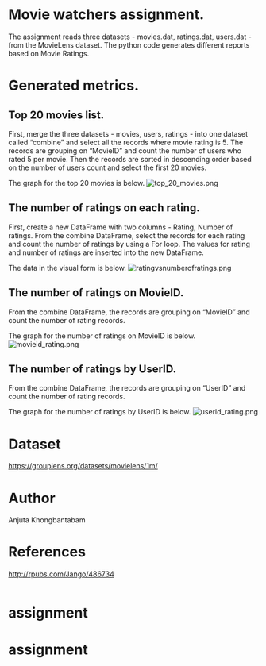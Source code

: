 
# Movie watchers assignment.
The assignment reads three datasets - movies.dat, ratings.dat, users.dat - from the MovieLens dataset. The python code generates different reports based on Movie Ratings.

# Generated metrics.
## Top 20 movies list.
First, merge the three datasets - movies, users, ratings - into one dataset called “combine” and select all the records where movie rating is 5. The records are grouping on “MovieID” and count the number of users who rated 5 per movie. Then the records are sorted in descending order based on the number of users count and select the first 20 movies. 

The graph for the top 20 movies is below.
![top_20_movies.png](attachment:top_20_movies.png)


## The number of ratings on each rating.
First, create a new DataFrame with two columns - Rating, Number of ratings. From the combine DataFrame, select the records for each rating and count the number of ratings by using a For loop. The values for rating and number of ratings are inserted into the new DataFrame. 

The data in the visual form is below.
![ratingvsnumberofratings.png](attachment:ratingvsnumberofratings.png)


## The number of ratings on MovieID.
From the combine DataFrame, the records are grouping on “MovieID” and count the number of rating records. 

The graph for the number of ratings on MovieID is below.
![movieid_rating.png](attachment:movieid_rating.png)


## The number of ratings by UserID.
From the combine DataFrame, the records are grouping on “UserID” and count the number of rating records. 

The graph for the number of ratings by UserID is below.
![userid_rating.png](attachment:userid_rating.png)


# Dataset
https://grouplens.org/datasets/movielens/1m/ 

# Author
Anjuta Khongbantabam

# References
http://rpubs.com/Jango/486734



```python

```
# assignment
# assignment
